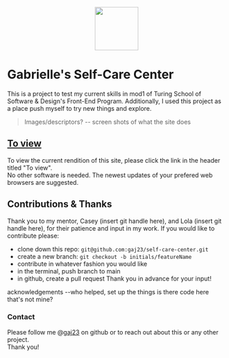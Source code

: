 <p align="center"><img src="https://raw.githubusercontent.com/gaj23/self-care-center/main/assets/meditate.svg" atl="Meditation Bell" width="100" height="100"></p>

# Gabrielle's Self-Care Center

This is a project to test my current skills in mod1 of Turing School of Software & Design's Front-End Program. Additionally, I used this project as a place push myself to try new things and explore.

> Images/descriptors? -- screen shots of what the site does

## [To view](https://gaj23.github.io/self-care-center/)
To view the current rendition of this site, please click the link in the header titled "To view".   
No other software is needed. The newest updates of your prefered web browsers are suggested.

## Contributions & Thanks
Thank you to my mentor, Casey (insert git handle here), and Lola (insert git handle here), for their patience and input in my work.
If you would like to contribute please:
- clone down this repo: `git@github.com:gaj23/self-care-center.git`
- create a new branch: `git checkout -b initials/featureName`
- contribute in whatever fashion you would like
- in the terminal, push branch to main
- in github, create a pull request
Thank you in advance for your input!

>
acknowledgements --who helped, set up the things
is there code here that's not mine?

### Contact
Please follow me @[gaj23](https://github.com/gaj23) on github or to reach out about this or any other project.  
Thank you!
